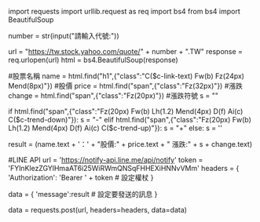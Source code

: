 import requests
import urllib.request as req
import bs4
from bs4 import BeautifulSoup

number = str(input("請輸入代號:"))

url = "https://tw.stock.yahoo.com/quote/" + number + ".TW"
response = req.urlopen(url)
html = bs4.BeautifulSoup(response)

#股票名稱
name = html.find("h1",{"class":"C($c-link-text) Fw(b) Fz(24px) Mend(8px)"})
#股價
price = html.find("span",{"class":"Fz(32px)"})
#漲跌
change = html.find("span",{"class":"Fz(20px)"})
#漲跌符號
s = ""

if html.find("span",{"class":"Fz(20px) Fw(b) Lh(1.2) Mend(4px) D(f) Ai(c) C($c-trend-down)"}):
    s = "-"
elif html.find("span",{"class":"Fz(20px) Fw(b) Lh(1.2) Mend(4px) D(f) Ai(c) C($c-trend-up)"}):
    s = "+"
else:
    s = ''

result = (name.text + '：' + "股價:" + price.text + " 漲跌:" + s + change.text)

#LINE API
url = 'https://notify-api.line.me/api/notify'
token = 'FYlnKlezZGYlHmaAT6i25WiRWmQNSqFHHEXiHNNvVMm'
headers = {
    'Authorization': 'Bearer ' + token    # 設定權杖
}

data = {
    'message':result   # 設定要發送的訊息
}

data = requests.post(url, headers=headers, data=data)
